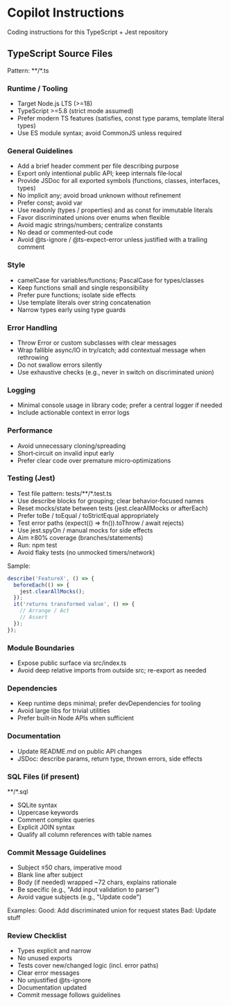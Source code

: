 # Copilot Instructions
Coding instructions for this TypeScript + Jest repository

## TypeScript Source Files
Pattern: **/*.ts

### Runtime / Tooling
- Target Node.js LTS (>=18)
- TypeScript >=5.8 (strict mode assumed)
- Prefer modern TS features (satisfies, const type params, template literal types)
- Use ES module syntax; avoid CommonJS unless required

### General Guidelines
- Add a brief header comment per file describing purpose
- Export only intentional public API; keep internals file‑local
- Provide JSDoc for all exported symbols (functions, classes, interfaces, types)
- No implicit any; avoid broad unknown without refinement
- Prefer const; avoid var
- Use readonly (types / properties) and as const for immutable literals
- Favor discriminated unions over enums when flexible
- Avoid magic strings/numbers; centralize constants
- No dead or commented‑out code
- Avoid @ts-ignore / @ts-expect-error unless justified with a trailing comment

### Style
- camelCase for variables/functions; PascalCase for types/classes
- Keep functions small and single responsibility
- Prefer pure functions; isolate side effects
- Use template literals over string concatenation
- Narrow types early using type guards

### Error Handling
- Throw Error or custom subclasses with clear messages
- Wrap fallible async/IO in try/catch; add contextual message when rethrowing
- Do not swallow errors silently
- Use exhaustive checks (e.g., never in switch on discriminated union)

### Logging
- Minimal console usage in library code; prefer a central logger if needed
- Include actionable context in error logs

### Performance
- Avoid unnecessary cloning/spreading
- Short‑circuit on invalid input early
- Prefer clear code over premature micro‑optimizations

### Testing (Jest)
- Test file pattern: tests/**/*.test.ts
- Use describe blocks for grouping; clear behavior‑focused names
- Reset mocks/state between tests (jest.clearAllMocks or afterEach)
- Prefer toBe / toEqual / toStrictEqual appropriately
- Test error paths (expect(() => fn()).toThrow / await rejects)
- Use jest.spyOn / manual mocks for side effects
- Aim ≥80% coverage (branches/statements)
- Run: npm test
- Avoid flaky tests (no unmocked timers/network)

Sample:
```ts
describe('FeatureX', () => {
  beforeEach(() => {
    jest.clearAllMocks();
  });
  it('returns transformed value', () => {
    // Arrange / Act
    // Assert
  });
});

```

### Module Boundaries
- Expose public surface via src/index.ts
- Avoid deep relative imports from outside src; re-export as needed

### Dependencies
- Keep runtime deps minimal; prefer devDependencies for tooling
- Avoid large libs for trivial utilities
- Prefer built‑in Node APIs when sufficient

### Documentation
- Update README.md on public API changes
- JSDoc: describe params, return type, thrown errors, side effects

### SQL Files (if present)
**/*.sql
- SQLite syntax
- Uppercase keywords
- Comment complex queries
- Explicit JOIN syntax
- Qualify all column references with table names

### Commit Message Guidelines
- Subject ≤50 chars, imperative mood
- Blank line after subject
- Body (if needed) wrapped ~72 chars, explains rationale
- Be specific (e.g., "Add input validation to parser")
- Avoid vague subjects (e.g., "Update code")

Examples:
Good: Add discriminated union for request states
Bad: Update stuff

### Review Checklist
- Types explicit and narrow
- No unused exports
- Tests cover new/changed logic (incl. error paths)
- Clear error messages
- No unjustified @ts-ignore
- Documentation updated
- Commit message follows guidelines
